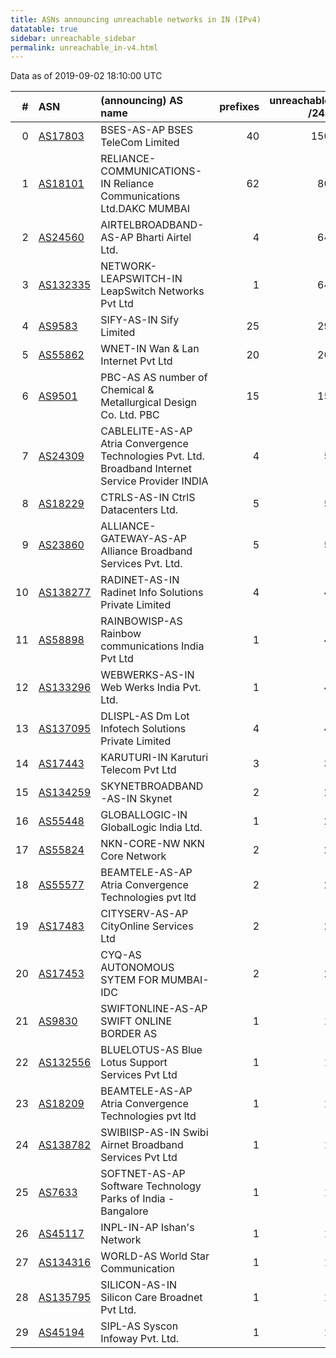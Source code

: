 ```yaml
---
title: ASNs announcing unreachable networks in IN (IPv4)
datatable: true
sidebar: unreachable_sidebar
permalink: unreachable_in-v4.html
---
```


Data as of 2019-09-02 18:10:00 UTC


<div class="datatable-begin"></div>

|   # | ASN                                      | (announcing) AS name                                                                               |   prefixes |   unreachable /24s |
|----:|:-----------------------------------------|:---------------------------------------------------------------------------------------------------|-----------:|-------------------:|
|   0 | [AS17803](unreachable_AS17803-v4.html)   | BSES-AS-AP BSES TeleCom Limited                                                                    |         40 |                150 |
|   1 | [AS18101](unreachable_AS18101-v4.html)   | RELIANCE-COMMUNICATIONS-IN Reliance Communications Ltd.DAKC MUMBAI                                 |         62 |                 80 |
|   2 | [AS24560](unreachable_AS24560-v4.html)   | AIRTELBROADBAND-AS-AP Bharti Airtel Ltd.                                                           |          4 |                 64 |
|   3 | [AS132335](unreachable_AS132335-v4.html) | NETWORK-LEAPSWITCH-IN LeapSwitch Networks Pvt Ltd                                                  |          1 |                 64 |
|   4 | [AS9583](unreachable_AS9583-v4.html)     | SIFY-AS-IN Sify Limited                                                                            |         25 |                 29 |
|   5 | [AS55862](unreachable_AS55862-v4.html)   | WNET-IN Wan &amp; Lan Internet Pvt Ltd                                                             |         20 |                 20 |
|   6 | [AS9501](unreachable_AS9501-v4.html)     | PBC-AS AS number of Chemical &amp; Metallurgical Design Co. Ltd. PBC                               |         15 |                 15 |
|   7 | [AS24309](unreachable_AS24309-v4.html)   | CABLELITE-AS-AP Atria Convergence Technologies Pvt. Ltd. Broadband Internet Service Provider INDIA |          4 |                  5 |
|   8 | [AS18229](unreachable_AS18229-v4.html)   | CTRLS-AS-IN CtrlS Datacenters Ltd.                                                                 |          5 |                  5 |
|   9 | [AS23860](unreachable_AS23860-v4.html)   | ALLIANCE-GATEWAY-AS-AP Alliance Broadband Services Pvt. Ltd.                                       |          5 |                  5 |
|  10 | [AS138277](unreachable_AS138277-v4.html) | RADINET-AS-IN Radinet Info Solutions Private Limited                                               |          4 |                  4 |
|  11 | [AS58898](unreachable_AS58898-v4.html)   | RAINBOWISP-AS Rainbow communications India Pvt Ltd                                                 |          1 |                  4 |
|  12 | [AS133296](unreachable_AS133296-v4.html) | WEBWERKS-AS-IN Web Werks India Pvt. Ltd.                                                           |          1 |                  4 |
|  13 | [AS137095](unreachable_AS137095-v4.html) | DLISPL-AS Dm Lot Infotech Solutions Private Limited                                                |          4 |                  4 |
|  14 | [AS17443](unreachable_AS17443-v4.html)   | KARUTURI-IN Karuturi Telecom Pvt Ltd                                                               |          3 |                  3 |
|  15 | [AS134259](unreachable_AS134259-v4.html) | SKYNETBROADBAND-AS-IN Skynet                                                                       |          2 |                  2 |
|  16 | [AS55448](unreachable_AS55448-v4.html)   | GLOBALLOGIC-IN GlobalLogic India Ltd.                                                              |          1 |                  2 |
|  17 | [AS55824](unreachable_AS55824-v4.html)   | NKN-CORE-NW NKN Core Network                                                                       |          2 |                  2 |
|  18 | [AS55577](unreachable_AS55577-v4.html)   | BEAMTELE-AS-AP Atria Convergence Technologies pvt ltd                                              |          2 |                  2 |
|  19 | [AS17483](unreachable_AS17483-v4.html)   | CITYSERV-AS-AP CityOnline Services Ltd                                                             |          2 |                  2 |
|  20 | [AS17453](unreachable_AS17453-v4.html)   | CYQ-AS AUTONOMOUS SYTEM FOR MUMBAI-IDC                                                             |          2 |                  2 |
|  21 | [AS9830](unreachable_AS9830-v4.html)     | SWIFTONLINE-AS-AP SWIFT ONLINE BORDER AS                                                           |          1 |                  1 |
|  22 | [AS132556](unreachable_AS132556-v4.html) | BLUELOTUS-AS Blue Lotus Support Services Pvt Ltd                                                   |          1 |                  1 |
|  23 | [AS18209](unreachable_AS18209-v4.html)   | BEAMTELE-AS-AP Atria Convergence Technologies pvt ltd                                              |          1 |                  1 |
|  24 | [AS138782](unreachable_AS138782-v4.html) | SWIBIISP-AS-IN Swibi Airnet Broadband Services Pvt Ltd                                             |          1 |                  1 |
|  25 | [AS7633](unreachable_AS7633-v4.html)     | SOFTNET-AS-AP Software Technology Parks of India - Bangalore                                       |          1 |                  1 |
|  26 | [AS45117](unreachable_AS45117-v4.html)   | INPL-IN-AP Ishan's Network                                                                         |          1 |                  1 |
|  27 | [AS134316](unreachable_AS134316-v4.html) | WORLD-AS World Star Communication                                                                  |          1 |                  1 |
|  28 | [AS135795](unreachable_AS135795-v4.html) | SILICON-AS-IN Silicon Care Broadnet Pvt Ltd.                                                       |          1 |                  1 |
|  29 | [AS45194](unreachable_AS45194-v4.html)   | SIPL-AS Syscon Infoway Pvt. Ltd.                                                                   |          1 |                  1 |

<div class="datatable-end"></div>